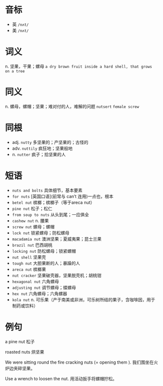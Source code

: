 # 音标

- 英 `/nʌt/`
- 美 `/nʌt/`

# 词义

n. 坚果，干果；螺母
`a dry brown fruit inside a hard shell, that grows on a tree`

# 同义

n. 螺母，螺帽；坚果；难对付的人，难解的问题
`nutsert` `female screw`

# 同根

- adj. `nutty` 多坚果的；产坚果的；古怪的
- adv. `nuttily` 疯狂地；坚果般地
- n. `nutter` 疯子；拾坚果的人

# 短语

- `nuts and bolts` 具体细节，基本要素
- `for nuts` [英国口语](前常与 can’t 连用)一点也，根本
- `betel nut` 槟榔；槟榔子（等于areca nut）
- `pine nut` 松子；松仁
- `from soup to nuts` 从头到尾；一应俱全
- `cashew nut` n. 腰果
- `screw nut` 螺母；螺帽
- `lock nut` 锁紧螺母；防松螺母
- `macadamia nut` 澳洲坚果；夏威夷果；昆士兰果
- `brazil nut` 巴西胡桃
- `locking nut` 防松螺母；锁紧螺帽
- `nut shell` 坚果壳
- `tough nut` 大胆果断的人；暴躁的人
- `areca nut` 槟榔果
- `nut cracker` 坚果破壳器，坚果脱壳机；胡桃钳
- `hexagonal nut` 六角螺母
- `adjusting nut` 调节螺母；蝶螺母
- `hex nut` 六角螺母；六角螺器
- `kola nut` n. 可乐果（产于南美或非洲，可乐树所结的果子，含咖啡因，用于制药或饮料）

# 例句

a pine nut
松子

roasted nuts
烘坚果

We were sitting round the fire cracking nuts (= opening them ).
我们围坐在火炉边夹碎坚果。

Use a wrench to loosen the nut.
用活动扳手将螺帽拧松。


